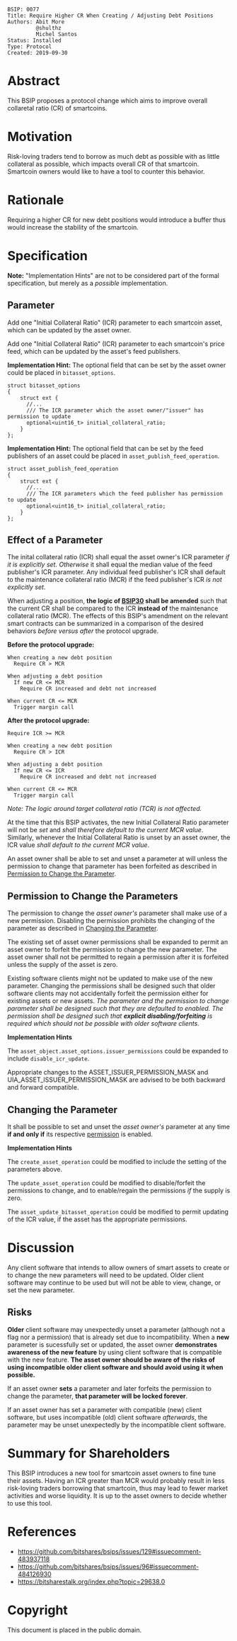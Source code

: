     BSIP: 0077
    Title: Require Higher CR When Creating / Adjusting Debt Positions
    Authors: Abit More
             @shulthz
             Michel Santos
    Status: Installed
    Type: Protocol
    Created: 2019-09-30

# Abstract

This BSIP proposes a protocol change which aims to improve overall collaretal ratio (CR) of smartcoins.

# Motivation

Risk-loving traders tend to borrow as much debt as possible with as little collateral as possible,
which impacts overall CR of that smartcoin. Smartcoin owners would like to have a tool to counter
this behavior.

# Rationale

Requiring a higher CR for new debt positions would introduce a buffer thus would increase the
stability of the smartcoin.

# Specification

**Note:** "Implementation Hints" are not to be considered part of the formal specification, but merely as a _possible_ implementation.

## Parameter

Add one "Initial Collateral Ratio" (ICR) parameter to each smartcoin asset, which can be updated by the asset owner.

Add one "Initial Collateral Ratio" (ICR) parameter to each smartcoin's price feed, which can be updated by the asset's feed publishers.

**Implementation Hint:** The optional field that can be set by the asset owner could be placed in `bitasset_options`.

```
struct bitasset_options
{
    struct ext {
      //...
      /// The ICR parameter which the asset owner/"issuer" has permission to update
      optional<uint16_t> initial_collateral_ratio;
    }
};
```

**Implementation Hint:** The optional field that can be set by the feed publishers of an asset could be placed in `asset_publish_feed_operation`.

```
struct asset_publish_feed_operation
{
    struct ext {
      //...
      /// The ICR parameters which the feed publisher has permission to update
      optional<uint16_t> initial_collateral_ratio;
    }
};
```


## Effect of a Parameter

The inital collateral ratio (ICR) shall equal the asset owner's ICR parameter _if it is explicitly set._  _Otherwise_ it shall equal the median value of the feed publisher's ICR parameter.  Any individual feed publisher's ICR shall default to the maintenance collateral ratio (MCR) if the feed publisher's ICR _is not explicitly set_.

When adjusting a position, **the logic of [BSIP30](https://github.com/bitshares/bsips/blob/master/bsip-0030.md) shall be amended** such that the current CR shall be compared to the ICR **instead of** the maintenance collateral ratio (MCR).  The effects of this BSIP's amendment on the relevant smart contracts can be summarized in a comparison of the desired behaviors _before versus after_ the protocol upgrade.

**Before the protocol upgrade:**
```
When creating a new debt position
  Require CR > MCR

When adjusting a debt position
  If new CR <= MCR
    Require CR increased and debt not increased

When current CR <= MCR
  Trigger margin call
```

**After the protocol upgrade:**
```
Require ICR >= MCR

When creating a new debt position
  Require CR > ICR

When adjusting a debt position
  If new CR <= ICR
    Require CR increased and debt not increased

When current CR <= MCR
  Trigger margin call
```

_Note: The logic around *target collateral ratio* (TCR) is not affected._

At the time that this BSIP activates, the new Initial Collateral Ratio parameter will not be _set_ and _shall therefore default to the current MCR value_.  Similarly, whenever the Initial Collateral Ratio is unset by an asset owner, the ICR value _shall default to the current MCR value_.

An asset owner shall be able to set and unset a parameter at will unless the permission to change that parameter has been forfeited as described in [Permission to Change the Parameter](#permissions).


## <div id="permissions">Permission to Change the Parameters</div>

The permission to change the _asset owner's_ parameter shall make use of a new permission.  Disabling the permission prohibits the changing of the parameter as described in [Changing the Parameter](#changing-parameters).

The existing set of asset owner permissions shall be expanded to permit an asset owner to forfeit the permission to change the new parameter.  The asset owner shall not be permitted to regain a permission after it is forfeited unless the supply of the asset is zero.

Existing software clients might not be updated to make use of the new parameter.  Changing the permissions shall be designed such that older software clients may not accidentally forfeit the permission either for existing assets or new assets.  _The parameter and the permission to change parameter shall be designed such that they are defaulted to enabled.  The permission shall be designed such that **explicit disabling/forfeiting** is required which should not be possible with older software clients._

**Implementation Hints**

The `asset_object.asset_options.issuer_permissions` could be expanded to include `disable_icr_update`.

Appropriate changes to the ASSET_ISSUER_PERMISSION_MASK and UIA_ASSET_ISSUER_PERMISSION_MASK are advised to be both backward and forward compatible.


## <div id="changing-parameters">Changing the Parameter</div>

It shall be possible to set and unset the _asset owner's_ parameter at any time __if and only if__ its respective [permission](#permissions) is enabled.

**Implementation Hints**

The `create_asset_operation` could be modified to include the setting of the parameters above.

The `update_asset_operation` could be modified to disable/forfeit the permissions to change, and to enable/regain the permissions _if_ the supply is zero.

The `asset_update_bitasset_operation` could be modified to permit updating of the ICR value, if the asset has the appropriate permissions.


# Discussion

Any client software that intends to allow owners of smart assets to create or to change the new parameters will need to be updated.  Older client software may continue to be used but will not be able to view, change, or set the new parameter.

## Risks

**Older** client software may unexpectedly unset a parameter (although not a flag nor a permission) that is already set due to incompatibility. When a **new** parameter is sucessfully set or updated, the asset owner **demonstrates awareness of the new feature** by using client software that is compatible with the new feature. **The asset owner should be aware of the risks of using incompatible older client software and should avoid using it when possible.**

If an asset owner **sets** a parameter and later forfeits the permission to change the parameter, **that parameter will be locked forever**.

If an asset owner has set a parameter with compatible (new) client software, but uses incompatible (old) client software _afterwards_, the parameter may be unset unexpectedly by the incompatible client software.


# Summary for Shareholders

This BSIP introduces a new tool for smartcoin asset owners to fine tune their assets.
Having an ICR greater than MCR would probably result in less risk-loving traders borrowing that
smartcoin, thus may lead to fewer market activities and worse liquidity. It is up to the asset
owners to decide whether to use this tool.

# References
* https://github.com/bitshares/bsips/issues/129#issuecomment-483937118
* https://github.com/bitshares/bsips/issues/96#issuecomment-484126930
* https://bitsharestalk.org/index.php?topic=29638.0

# Copyright
This document is placed in the public domain.
